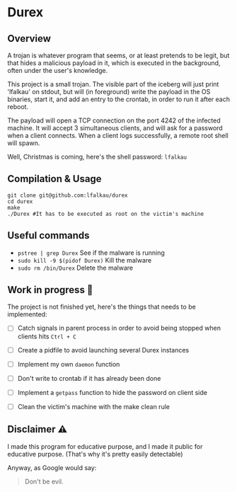 
# Durex

## Overview

A trojan is whatever program that seems, or at least pretends to be legit, but that hides a malicious payload in it, which is executed in the background, often under the user's knowledge.

This project is a small trojan. The visible part of the iceberg will just print 'lfalkau' on stdout, but will (in foreground) write the payload in the OS binaries, start it, and add an entry to the crontab, in order to run it after each reboot.

The payload will open a TCP connection on the port 4242 of the infected machine. It will accept 3 simultaneous clients, and will ask for a password when a client connects. When a client logs successfully, a remote root shell will spawn.

Well, Christmas is coming, here's the shell password: `lfalkau`

## Compilation & Usage

```
git clone git@github.com:lfalkau/durex
cd durex
make
./Durex #It has to be executed as root on the victim's machine
```

## Useful commands

- `pstree | grep Durex` See if the malware is running
- `sudo kill -9 $(pidof Durex)` Kill the malware
- `sudo rm /bin/Durex` Delete the malware

## Work in progress 🔨

The project is not finished yet, here's the things that needs to be implemented:

- [ ] Catch signals in parent process in order to avoid being stopped when clients hits `Ctrl + C`
- [ ] Create a pidfile to avoid launching several Durex instances 
- [ ] Implement my own `daemon` function
- [ ] Don't write to crontab if it has already been done
- [ ] Implement a `getpass` function to hide the password on client side
- [ ] Clean the victim's machine with the make clean rule


## Disclaimer ⚠️

I made this program for educative purpose, and I made it public for educative purpose. (That's why it's pretty easily detectable)

Anyway, as Google would say:
> Don't be evil.

